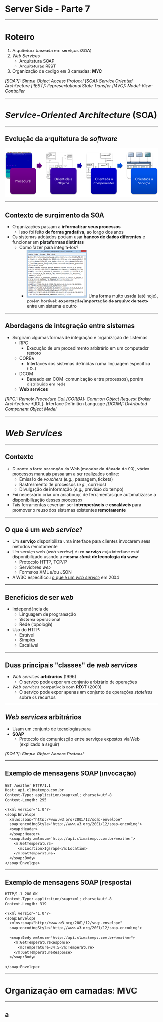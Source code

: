 # Server Side - Parte 7

---
# Roteiro

1. Arquitetura baseada em serviços (SOA)
1. _Web Services_
   - Arquitetura SOAP
   - Arquiteturas REST
1. Organização de código em 3 camadas: **MVC**

*[SOAP]: Simple Object Access Protocol*
*[SOA]: Service Oriented Architecture*
*[REST]: Representational State Transfer*
*[MVC]: Model-View-Controller*

---
# _Service-Oriented Architecture_ (SOA)

---
## Evolução da **arquitetura de _software_**

![](../../images/architecture-software.png)

---
## Contexto de surgimento da SOA

- Organizações passam a **informatizar seus processos**
  - Isso foi feito **de forma gradativa**, ao longo dos anos
- Os sistemas adotados podiam usar **bancos de dados diferentes** e 
  funcionar em **plataformas distintas**
  - Como fazer para integrá-los?
    - ![right](../../images/csv-exemplo.png)
      Uma forma muito usada (até hoje), porém horrível: 
      **exportação/importação de arquivo de texto** entre um 
      sistema e outro

---
## Abordagens de integração entre sistemas

- Surgiram algumas formas de integração e organização de sistemas
  - RPC
    - Execução de um procedimento arbitrário em um computador remoto
  - CORBA
    - Interfaces dos sistemas definidas numa linguagem específica (IDL)
  - DCOM
    - Baseado em COM (comunicação entre processos), porém distribuído em rede 
  - **Web services**
   
*[RPC]: Remote Procedure Call*
*[CORBA]: Common Object Request Broker Architecture*
*[IDL]: Interface Definition Language
*[DCOM]: Distributed Component Object Model*

---
# _Web Services_

---
## Contexto
  
- Durante a forte ascenção da Web (meados da década de 90), vários processos
  manuais passaram a ser realizados online:
  - Emissão de _vouchers_ (_e.g._, passagem, tickets)
  - Rastreamento de processos (_e.g._, correios)
  - Divulgação de informação (_e.g._, previsão do tempo)
- Foi necessário criar um arcabouço de ferramentas que automatizasse a disponibilização 
  desses processos
- Tais ferramentas deveriam ser **interoperáveis** e **escaláveis** para 
  promover o reuso dos sistemas existentes **remotamente**

---
## O que é um _web service_?

- Um **serviço** disponibiliza uma interface para clientes invocarem 
  seus métodos remotamente
- Um serviço web (_web service_) é um **serviço** cuja interface está disponibilizado 
  usando a **mesma _stack_ de tecnologia da www**
  - Protocolo HTTP, TCP/IP
  - Servidores _web_
  - Formatos XML e/ou JSON
- A W3C especificou [o que é um _web service_](http://www.w3.org/TR/2004/NOTE-ws-arch-20040211/) em 2004

---
## **Benefícios** de ser _web_

- Independência de:
  - Linguagem de programação
  - Sistema operacional
  - Rede (topologia)
- Uso do HTTP:
  - Estável
  - Simples
  - Escalável

---
## Duas principais "classes" de _web services_

- _Web services_ **arbitrários** (1996)
  - O serviço pode expor um conjunto arbitrário de operações
- _Web services_ compatíveis com **REST** (2000)
  - O serviço pode expor apenas um conjunto de operações _stateless_ sobre os recursos 

---
## _Web services_ arbitrários

- Usam um conjunto de tecnologias para 
- **SOAP**
  - Protocolo de comunicação entre serviços expostos via Web (explicado a seguir)

*[SOAP]: Simple Object Access Protocol*

---
## Exemplo de mensagens SOAP (invocação)

```http
GET /weather HTTP/1.1
Host: api.climatempo.com.br
Content-Type: application/soap+xml; charset=utf-8
Content-Length: 295
 
<?xml version="1.0"?>
<soap:Envelope
  xmlns:soap="http://www.w3.org/2001/12/soap-envelope"
  soap:encodingStyle="http://www.w3.org/2001/12/soap-encoding">
  <soap:Header>
  </soap:Header>
  <soap:Body xmlns:m="http://api.climatempo.com.br/weather">
    <m:GetTemperature>
      <m:Location>Igarapé</m:Location>
    </m:GetTemperature>
  </soap:Body>
</soap:Envelope>
```

---
## Exemplo de mensagens SOAP (resposta)

```http
HTTP/1.1 200 OK
Content-Type: application/soap+xml; charset=utf-8
Content-Length: 319

<?xml version="1.0"?>
<soap:Envelope
  xmlns:soap="http://www.w3.org/2001/12/soap-envelope"
  soap:encodingStyle="http://www.w3.org/2001/12/soap-encoding">

  <soap:Body xmlns:m="http://api.climatempo.com.br/weather">
    <m:GetTemperatureResponse>
      <m:Temperature>34.5</m:Temperature>
    </m:GetTemperatureResponse>
  </soap:Body>

</soap:Envelope>
```

---
# Organização em camadas: **MVC**

---
## a
